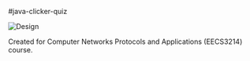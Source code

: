 #java-clicker-quiz

![Design](https://github.com/farhan3/java-clicker-quiz/blob/master/JClickerQuiz.png)


Created for Computer Networks Protocols and Applications (EECS3214) course.


